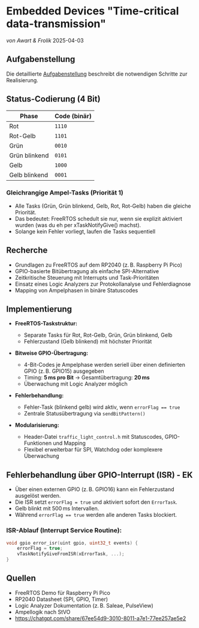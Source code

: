 # Embedded Devices "Time-critical data-transmission"
*von Awart & Frolik*
2025-04-03

## Aufgabenstellung  
Die detaillierte [Aufgabenstellung](TASK.md) beschreibt die notwendigen Schritte zur Realisierung.


## Status-Codierung (4 Bit)

| Phase           | Code (binär) |
|-----------------|--------------|
| Rot             | `1110`       |
| Rot-Gelb        | `1101`       |
| Grün            | `0010`       |
| Grün blinkend   | `0101`       |
| Gelb            | `1000`       |
| Gelb blinkend   | `0001`       |

### Gleichrangige Ampel-Tasks (Priorität 1)
- Alle Tasks (Grün, Grün blinkend, Gelb, Rot, Rot-Gelb) haben die gleiche Priorität.
- Das bedeutet: FreeRTOS schedult sie nur, wenn sie explizit aktiviert wurden (was du eh per xTaskNotifyGive() machst).
- Solange kein Fehler vorliegt, laufen die Tasks sequentiell

## Recherche  
- Grundlagen zu FreeRTOS auf dem RP2040 (z. B. Raspberry Pi Pico)  
- GPIO-basierte Bitübertragung als einfache SPI-Alternative  
- Zeitkritische Steuerung mit Interrupts und Task-Prioritäten  
- Einsatz eines Logic Analyzers zur Protokollanalyse und Fehlerdiagnose  
- Mapping von Ampelphasen in binäre Statuscodes

## Implementierung  
- **FreeRTOS-Taskstruktur:**  
  - Separate Tasks für Rot, Rot-Gelb, Grün, Grün blinkend, Gelb  
  - Fehlerzustand (Gelb blinkend) mit höchster Priorität  

- **Bitweise GPIO-Übertragung:**  
  - 4-Bit-Codes je Ampelphase werden seriell über einen definierten GPIO (z. B. GPIO15) ausgegeben  
  - Timing: **5 ms pro Bit** → Gesamtübertragung: **20 ms**  
  - Überwachung mit Logic Analyzer möglich  

- **Fehlerbehandlung:**  
  - Fehler-Task (blinkend gelb) wird aktiv, wenn `errorFlag == true`  
  - Zentrale Statusübertragung via `sendBitPattern()`  

- **Modularisierung:**  
  - Header-Datei `traffic_light_control.h` mit Statuscodes, GPIO-Funktionen und Mapping  
  - Flexibel erweiterbar für SPI, Watchdog oder komplexere Überwachung  

## Fehlerbehandlung über GPIO-Interrupt (ISR) - EK

- Über einen externen GPIO (z. B. GPIO16) kann ein Fehlerzustand ausgelöst werden.
- Die ISR setzt `errorFlag = true` und aktiviert sofort den `ErrorTask`.
- Gelb blinkt mit 500 ms Intervallen.
- Während `errorFlag == true` werden alle anderen Tasks blockiert.

### ISR-Ablauf (Interrupt Service Routine):

```c++
void gpio_error_isr(uint gpio, uint32_t events) {
    errorFlag = true;
    vTaskNotifyGiveFromISR(xErrorTask, ...);
}
```

## Quellen  
- FreeRTOS Demo für Raspberry Pi Pico  
- RP2040 Datasheet (SPI, GPIO, Timer)  
- Logic Analyzer Dokumentation (z. B. Saleae, PulseView)  
- Ampellogik nach StVO  
- https://chatgpt.com/share/67ee54d9-3010-8011-a7e1-77ee257ae5e2
